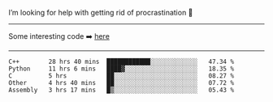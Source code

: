 I’m looking for help with getting rid of procrastination 🤔

-----

Some interesting code :arrow_right: [here](https://github.com/zhen8838/playground)

-----

<!--START_SECTION:waka-->
```text
C++        28 hrs 40 mins  ████████████░░░░░░░░░░░░░   47.34 % 
Python     11 hrs 6 mins   ████▓░░░░░░░░░░░░░░░░░░░░   18.35 % 
C          5 hrs           ██░░░░░░░░░░░░░░░░░░░░░░░   08.27 % 
Other      4 hrs 40 mins   ██░░░░░░░░░░░░░░░░░░░░░░░   07.72 % 
Assembly   3 hrs 17 mins   █▒░░░░░░░░░░░░░░░░░░░░░░░   05.43 % 
```
<!--END_SECTION:waka-->

<!--
**zhen8838/zhen8838** is a ✨ _special_ ✨ repository because its `README.md` (this file) appears on your GitHub profile.

Here are some ideas to get you started:

- 🔭 I’m currently working on ...
- 🌱 I’m currently learning ...
- 👯 I’m looking to collaborate on ...
 ...
- 💬 Ask me about ...
- 📫 How to reach me: ...
- 😄 Pronouns: ...
- ⚡ Fun fact: ...
-->

